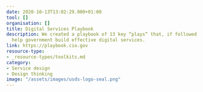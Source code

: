 ```yaml
---
date: 2020-10-13T13:02:29.000+01:00
tool: []
organisation: []
title: Digital Services Playbook
description: We created a playbook of 13 key “plays” that, if followed together, will
  help government build effective digital services.
link: https://playbook.cio.gov
resource-type:
- _resource-types/toolkits.md
category:
- Service design
- Design thinking
image: "/assets/images/usds-logo-seal.png"
---
```

